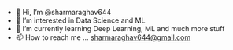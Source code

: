 - 👋 Hi, I’m @sharmaraghav644
- 👀 I’m interested in Data Science and ML
- 🌱 I’m currently learning Deep Learning, ML and much more stuff
- 📫 How to reach me ... sharmaraghav644@gmail.com

<!---
sharmaraghav644/sharmaraghav644 is a ✨ special ✨ repository because its `README.md` (this file) appears on your GitHub profile.
You can click the Preview link to take a look at your changes.
--->
